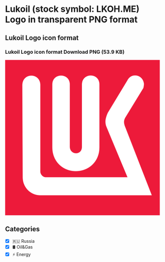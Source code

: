 # Lukoil (stock symbol: LKOH.ME) Logo in transparent PNG format

## Lukoil Logo icon format

### Lukoil Logo icon format Download PNG (53.9 KB)

![Lukoil Logo icon format Download PNG (53.9 KB)](/img/orig/LKOH.ME-a19566ad.png)



## Categories
- [x] 🇷🇺 Russia
- [x] 🛢 Oil&Gas
- [x] ⚡ Energy
